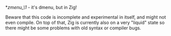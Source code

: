 **zmenu_\1* - it's dmenu, but in Zig!

Beware that this code is incomplete and experimental in itself, and
might not even compile. On top of that, Zig is currently also on a very
"liquid" state so there might be some problems with old syntax or
compiler bugs.
